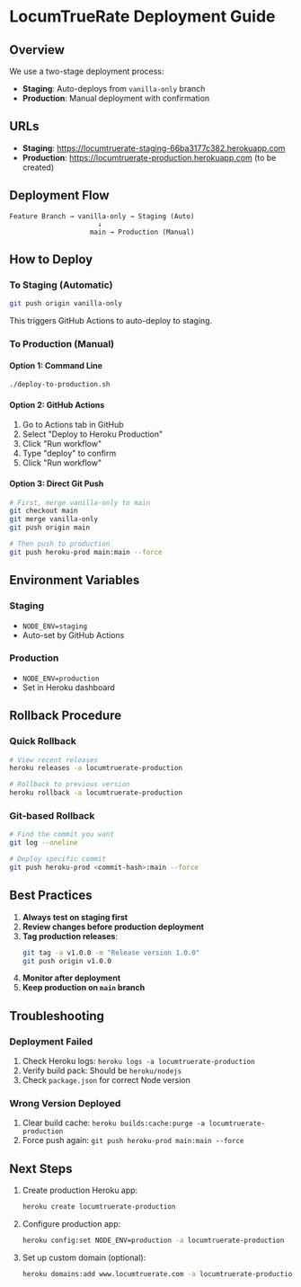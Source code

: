 # LocumTrueRate Deployment Guide

## Overview

We use a two-stage deployment process:
- **Staging**: Auto-deploys from `vanilla-only` branch
- **Production**: Manual deployment with confirmation

## URLs

- **Staging**: https://locumtruerate-staging-66ba3177c382.herokuapp.com
- **Production**: https://locumtruerate-production.herokuapp.com (to be created)

## Deployment Flow

```
Feature Branch → vanilla-only → Staging (Auto)
                      ↓
                    main → Production (Manual)
```

## How to Deploy

### To Staging (Automatic)
```bash
git push origin vanilla-only
```
This triggers GitHub Actions to auto-deploy to staging.

### To Production (Manual)

#### Option 1: Command Line
```bash
./deploy-to-production.sh
```

#### Option 2: GitHub Actions
1. Go to Actions tab in GitHub
2. Select "Deploy to Heroku Production"
3. Click "Run workflow"
4. Type "deploy" to confirm
5. Click "Run workflow"

#### Option 3: Direct Git Push
```bash
# First, merge vanilla-only to main
git checkout main
git merge vanilla-only
git push origin main

# Then push to production
git push heroku-prod main:main --force
```

## Environment Variables

### Staging
- `NODE_ENV=staging`
- Auto-set by GitHub Actions

### Production
- `NODE_ENV=production`
- Set in Heroku dashboard

## Rollback Procedure

### Quick Rollback
```bash
# View recent releases
heroku releases -a locumtruerate-production

# Rollback to previous version
heroku rollback -a locumtruerate-production
```

### Git-based Rollback
```bash
# Find the commit you want
git log --oneline

# Deploy specific commit
git push heroku-prod <commit-hash>:main --force
```

## Best Practices

1. **Always test on staging first**
2. **Review changes before production deployment**
3. **Tag production releases**:
   ```bash
   git tag -a v1.0.0 -m "Release version 1.0.0"
   git push origin v1.0.0
   ```
4. **Monitor after deployment**
5. **Keep production on `main` branch**

## Troubleshooting

### Deployment Failed
1. Check Heroku logs: `heroku logs -a locumtruerate-production`
2. Verify build pack: Should be `heroku/nodejs`
3. Check `package.json` for correct Node version

### Wrong Version Deployed
1. Clear build cache: `heroku builds:cache:purge -a locumtruerate-production`
2. Force push again: `git push heroku-prod main:main --force`

## Next Steps

1. Create production Heroku app:
   ```bash
   heroku create locumtruerate-production
   ```

2. Configure production app:
   ```bash
   heroku config:set NODE_ENV=production -a locumtruerate-production
   ```

3. Set up custom domain (optional):
   ```bash
   heroku domains:add www.locumtruerate.com -a locumtruerate-production
   ```
